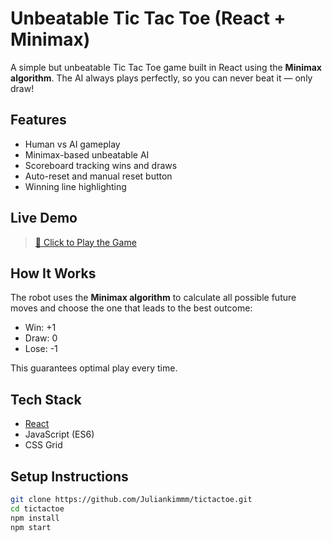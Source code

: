 # Unbeatable Tic Tac Toe (React + Minimax)

A simple but unbeatable Tic Tac Toe game built in React using the **Minimax algorithm**. The AI always plays perfectly, so you can never beat it — only draw!

## Features

- Human vs AI gameplay
- Minimax-based unbeatable AI
- Scoreboard tracking wins and draws
- Auto-reset and manual reset button
- Winning line highlighting

## Live Demo

> [🔗 Click to Play the Game](https://tictactoe-vert-two.vercel.app/)  

## How It Works

The robot uses the **Minimax algorithm** to calculate all possible future moves and choose the one that leads to the best outcome:

- Win: +1
- Draw: 0
- Lose: -1

This guarantees optimal play every time.

## Tech Stack

- [React](https://reactjs.org)
- JavaScript (ES6)
- CSS Grid

## Setup Instructions

```bash
git clone https://github.com/Juliankimmm/tictactoe.git
cd tictactoe
npm install
npm start
